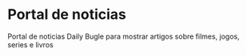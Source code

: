 # Portal de noticias
Portal de noticias Daily Bugle para mostrar artigos sobre filmes, jogos, series e livros
